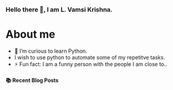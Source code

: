 ### Hello there 👋, I am L. Vamsi Krishna.

# About me
- 🌱 I’m curious to learn Python.
- I wish to use python to automate some of my repetitve tasks.
- ⚡ Fun fact: I am a funny person with the people I am close to..

#### :books: Recent Blog Posts
<!-- BLOGPOSTS:START -->
<!-- BLOGPOSTS:END -->
